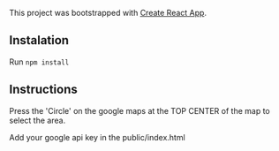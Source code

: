 This project was bootstrapped with [Create React App](https://github.com/facebook/create-react-app).

## Instalation

Run `npm install`

## Instructions

Press the 'Circle' on the google maps at the TOP CENTER of the map to select the area.

Add your google api key in the public/index.html